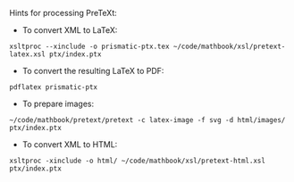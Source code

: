 Hints for processing PreTeXt:

- To convert XML to LaTeX:
```
xsltproc --xinclude -o prismatic-ptx.tex ~/code/mathbook/xsl/pretext-latex.xsl ptx/index.ptx
```
- To convert the resulting LaTeX to PDF:
```
pdflatex prismatic-ptx
```
- To prepare images:
```
~/code/mathbook/pretext/pretext -c latex-image -f svg -d html/images/ ptx/index.ptx
```
- To convert XML to HTML:
```
xsltproc -xinclude -o html/ ~/code/mathbook/xsl/pretext-html.xsl ptx/index.ptx
```
